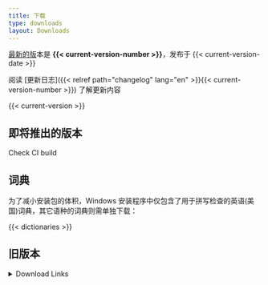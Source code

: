 ```yaml
---
title: 下载
type: downloads
layout: Downloads
---
```


[最新的版](https://github.com/TypesettingTools/Aegisub/releases/latest)本是 **{{< current-version-number >}}**，发布于 {{< current-version-date >}}

阅读 [更新日志]({{< relref path="changelog" lang="en" >}}{{< current-version-number >}}) 了解更新内容

{{< current-version >}}

## 即将推出的版本

Check CI build

## 词典

为了减小安装包的体积，Windows 安装程序中仅包含了用于拼写检查的英语(美国)词典，其它语种的词典则需单独下载：

{{< dictionaries >}}

## 旧版本

<details>
<summary>Download Links</summary>
{{< previous-versions >}}
</details>
